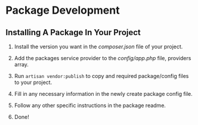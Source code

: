 Package Development
=

Installing A Package In Your Project
-

1.  Install the version you want in the *composer.json* file of your project.

1.  Add the packages service provider to the *config/app.php* file, providers array.
1.  Run `artisan vendor:publish` to copy and required package/config files to your project.
1.  Fill in any necessary information in the newly create package config file.
1.  Follow any other specific instructions in the package readme.
1.  Done!